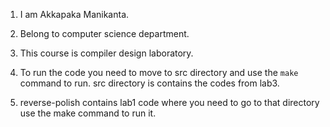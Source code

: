 1. I am Akkapaka Manikanta.
2. Belong to computer science department.
3. This course is compiler design laboratory.

4. To run the code you need to move to src directory and use the `make` command to run. src directory is contains the codes from lab3.
5. reverse-polish contains lab1 code where you need to go to that directory use the make command to run it.
